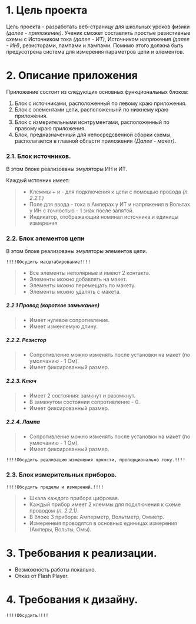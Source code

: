 # 1. Цель проекта
Цель проекта - разработать веб-страницу для школьных уроков физики *(далее - приложение)*. Ученик сможет составлять простые резистивные схемы с Источником тока *(далее - ИТ)*, Источником напряжения *(далее - ИН)*, резисторами, лампами и лампами. Помимо этого должна быть предусотрена система для измерения параметров цепи и элементов.

# 2. Описание приложения
Приложение состоит из следующих основных функциональных блоков:
1. Блок с источниками, расположенный по левому краю приложения.
2. Блок с элементами цепи, расположенынй по нижнему краю приложения.
3. Блок с измерительными иснтрументами, расположенный по правому краю приложения.
4. Блок, предназначенный для непосредсвенной сборки схемы, располагается в главной области приложения *(Далее - макет)*.

### 2.1. Блок источников. 
В этом блоке реализованы эмуляторы ИН и ИТ.

Каждый источник имеет:
> - Клеммы + и - для подключения к цепи с помощью провода *(п. 2.2.1.)*
> - Поле для ввода - тока в Амперах у ИТ и напряжения в Вольтах у ИН c точностью - 1 знак после запятой.
> - Индикатор, отображающий номинал источника и единицы измерения.

### 2.2. Блок элементов цепи
В этом блоке реализованы эмуляторы элементов цепи.

    !!!!Обсудить масштабирование!!!!

> - Все элементы неполярные и имеют 2 контакта.
> - Элементы можно добавлять на макет.
> - Элементы можно перемещать по макету.
> - Элементы можно удалять с макета.

##### 2.2.1 Провод (короткое замыкание)
> - Имеет нулевое сопротивление. 
> - Имеет изменяемую длину.

##### 2.2.2. Резистор 
> - Сопротивление можно изменять после установки на макет (по умолчанию - 1 Ом).
> - Имеет фиксированный размер.

##### 2.2.3. Ключ
> - Имеет 2 состояния: замкнут и разомкнут.
> - В замкнутом состоянии сопротивление - 0.
> - Имеет фиксированный размер.

##### 2.2.4. Лампа
> - Сопротивление можно изменять после установки на макет (по умлочанию - 1 Ом).
> - Имеет фиксированный размер.    

    !!!!Обсудить реализацию изменения яркости, пропорционально току.!!!!

### 2.3. Блок измерительных приборов.
    !!!!Обсудить пределы и измерений.!!!!

> - Шкала каждого прибора цифровая.
> - Каждый прибор имеет 2 клеммы для подключения к схеме проводом *(п. 2.2.1)*.
> - В блоке 3 прибора: Амперметр, Вольтметр, Омметр.
> - Измеренеия проводятся в основных единицах измерения (Амперы, Вольты, Омы).

# 3. Требования к реализации.
- Возможность работы локально.
- Отказ от Flash Player.

# 4. Требования к дизайну.
    !!!!Обсудить!!!!
